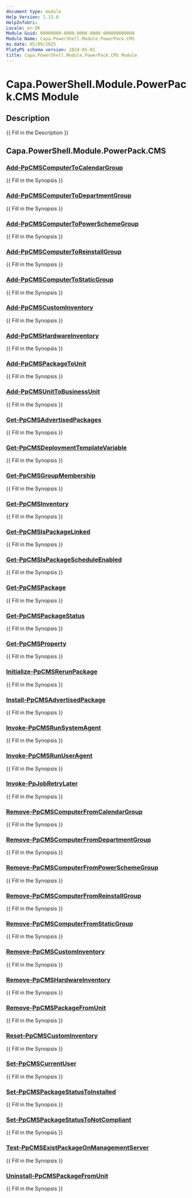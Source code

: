 ```yaml
---
document type: module
Help Version: 1.15.0
HelpInfoUri: 
Locale: en-DK
Module Guid: 00000000-0000-0000-0000-000000000000
Module Name: Capa.PowerShell.Module.PowerPack.CMS
ms.date: 05/09/2025
PlatyPS schema version: 2024-05-01
title: Capa.PowerShell.Module.PowerPack.CMS Module
---
```


# Capa.PowerShell.Module.PowerPack.CMS Module

## Description

{{ Fill in the Description }}

## Capa.PowerShell.Module.PowerPack.CMS

### [Add-PpCMSComputerToCalendarGroup](Add-PpCMSComputerToCalendarGroup.md)

{{ Fill in the Synopsis }}

### [Add-PpCMSComputerToDepartmentGroup](Add-PpCMSComputerToDepartmentGroup.md)

{{ Fill in the Synopsis }}

### [Add-PpCMSComputerToPowerSchemeGroup](Add-PpCMSComputerToPowerSchemeGroup.md)

{{ Fill in the Synopsis }}

### [Add-PpCMSComputerToReinstallGroup](Add-PpCMSComputerToReinstallGroup.md)

{{ Fill in the Synopsis }}

### [Add-PpCMSComputerToStaticGroup](Add-PpCMSComputerToStaticGroup.md)

{{ Fill in the Synopsis }}

### [Add-PpCMSCustomInventory](Add-PpCMSCustomInventory.md)

{{ Fill in the Synopsis }}

### [Add-PpCMSHardwareInventory](Add-PpCMSHardwareInventory.md)

{{ Fill in the Synopsis }}

### [Add-PpCMSPackageToUnit](Add-PpCMSPackageToUnit.md)

{{ Fill in the Synopsis }}

### [Add-PpCMSUnitToBusinessUnit](Add-PpCMSUnitToBusinessUnit.md)

{{ Fill in the Synopsis }}

### [Get-PpCMSAdvertisedPackages](Get-PpCMSAdvertisedPackages.md)

{{ Fill in the Synopsis }}

### [Get-PpCMSDeploymentTemplateVariable](Get-PpCMSDeploymentTemplateVariable.md)

{{ Fill in the Synopsis }}

### [Get-PpCMSGroupMembership](Get-PpCMSGroupMembership.md)

{{ Fill in the Synopsis }}

### [Get-PpCMSInventory](Get-PpCMSInventory.md)

{{ Fill in the Synopsis }}

### [Get-PpCMSIsPackageLinked](Get-PpCMSIsPackageLinked.md)

{{ Fill in the Synopsis }}

### [Get-PpCMSIsPackageScheduleEnabled](Get-PpCMSIsPackageScheduleEnabled.md)

{{ Fill in the Synopsis }}

### [Get-PpCMSPackage](Get-PpCMSPackage.md)

{{ Fill in the Synopsis }}

### [Get-PpCMSPackageStatus](Get-PpCMSPackageStatus.md)

{{ Fill in the Synopsis }}

### [Get-PpCMSProperty](Get-PpCMSProperty.md)

{{ Fill in the Synopsis }}

### [Initialize-PpCMSRerunPackage](Initialize-PpCMSRerunPackage.md)

{{ Fill in the Synopsis }}

### [Install-PpCMSAdvertisedPackage](Install-PpCMSAdvertisedPackage.md)

{{ Fill in the Synopsis }}

### [Invoke-PpCMSRunSystemAgent](Invoke-PpCMSRunSystemAgent.md)

{{ Fill in the Synopsis }}

### [Invoke-PpCMSRunUserAgent](Invoke-PpCMSRunUserAgent.md)

{{ Fill in the Synopsis }}

### [Invoke-PpJobRetryLater](Invoke-PpJobRetryLater.md)

{{ Fill in the Synopsis }}

### [Remove-PpCMSComputerFromCalendarGroup](Remove-PpCMSComputerFromCalendarGroup.md)

{{ Fill in the Synopsis }}

### [Remove-PpCMSComputerFromDepartmentGroup](Remove-PpCMSComputerFromDepartmentGroup.md)

{{ Fill in the Synopsis }}

### [Remove-PpCMSComputerFromPowerSchemeGroup](Remove-PpCMSComputerFromPowerSchemeGroup.md)

{{ Fill in the Synopsis }}

### [Remove-PpCMSComputerFromReinstallGroup](Remove-PpCMSComputerFromReinstallGroup.md)

{{ Fill in the Synopsis }}

### [Remove-PpCMSComputerFromStaticGroup](Remove-PpCMSComputerFromStaticGroup.md)

{{ Fill in the Synopsis }}

### [Remove-PpCMSCustomInventory](Remove-PpCMSCustomInventory.md)

{{ Fill in the Synopsis }}

### [Remove-PpCMSHardwareInventory](Remove-PpCMSHardwareInventory.md)

{{ Fill in the Synopsis }}

### [Remove-PpCMSPackageFromUnit](Remove-PpCMSPackageFromUnit.md)

{{ Fill in the Synopsis }}

### [Reset-PpCMSCustomInventory](Reset-PpCMSCustomInventory.md)

{{ Fill in the Synopsis }}

### [Set-PpCMSCurrentUser](Set-PpCMSCurrentUser.md)

{{ Fill in the Synopsis }}

### [Set-PpCMSPackageStatusToInstalled](Set-PpCMSPackageStatusToInstalled.md)

{{ Fill in the Synopsis }}

### [Set-PpCMSPackageStatusToNotCompliant](Set-PpCMSPackageStatusToNotCompliant.md)

{{ Fill in the Synopsis }}

### [Test-PpCMSExistPackageOnManagementServer](Test-PpCMSExistPackageOnManagementServer.md)

{{ Fill in the Synopsis }}

### [Uninstall-PpCMSPackageFromUnit](Uninstall-PpCMSPackageFromUnit.md)

{{ Fill in the Synopsis }}

